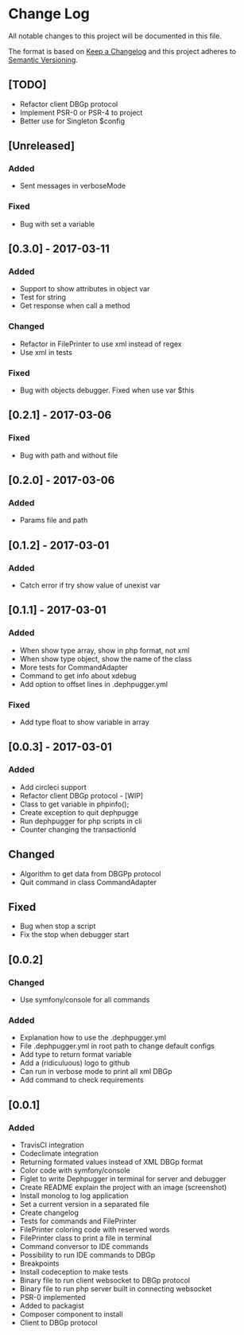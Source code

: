 # Change Log
All notable changes to this project will be documented in this file.

The format is based on [Keep a Changelog](http://keepachangelog.com/) 
and this project adheres to [Semantic Versioning](http://semver.org/).

## [TODO]
- Refactor client DBGp protocol
- Implement PSR-0 or PSR-4 to project
- Better use for Singleton $config

## [Unreleased]
### Added
- Sent messages in verboseMode

### Fixed
- Bug with set a variable

## [0.3.0] - 2017-03-11
### Added
- Support to show attributes in object var
- Test for string
- Get response when call a method

### Changed
- Refactor in FilePrinter to use xml instead of regex
- Use xml in tests

### Fixed
- Bug with objects debugger. Fixed when use var $this

## [0.2.1] - 2017-03-06
### Fixed
- Bug with path and without file

## [0.2.0] - 2017-03-06
### Added
- Params file and path

## [0.1.2] - 2017-03-01
### Added
- Catch error if try show value of unexist var

## [0.1.1] - 2017-03-01
### Added
- When show type array, show in php format, not xml
- When show type object, show the name of the class
- More tests for CommandAdapter
- Command to get info about xdebug
- Add option to offset lines in .dephpugger.yml

### Fixed
- Add type float to show variable in array

## [0.0.3] - 2017-03-01
### Added
- Add circleci support
- Refactor client DBGp protocol - [WIP]
- Class to get variable in phpinfo();
- Create exception to quit dephpugge
- Run dephpugger for php scripts in cli
- Counter changing the transactionId

## Changed
- Algorithm to get data from DBGPp protocol
- Quit command in class CommandAdapter

## Fixed
- Bug when stop a script
- Fix the stop when debugger start

## [0.0.2]
### Changed
- Use symfony/console for all commands

### Added
- Explanation how to use the .dephpugger.yml
- File .dephpugger.yml in root path to change default configs
- Add type to return format variable
- Add a (ridiculuous) logo to github
- Can run in verbose mode to print all xml DBGp
- Add command to check requirements

## [0.0.1]
### Added
- TravisCI integration
- Codeclimate integration
- Returning formated values instead of XML DBGp format
- Color code with symfony/console
- Figlet to write Dephpugger in terminal for server and debugger
- Create README explain the project with an image (screenshot)
- Install monolog to log application
- Set a current version in a separated file
- Create changelog
- Tests for commands and FilePrinter
- FilePrinter coloring code with reserved words
- FilePrinter class to print a file in terminal
- Command conversor to IDE commands
- Possibility to run IDE commands to DBGp
- Breakpoints
- Install codeception to make tests
- Binary file to run client websocket to DBGp protocol
- Binary file to run php server built in connecting websocket
- PSR-0 implemented
- Added to packagist
- Composer component to install
- Client to DBGp protocol
